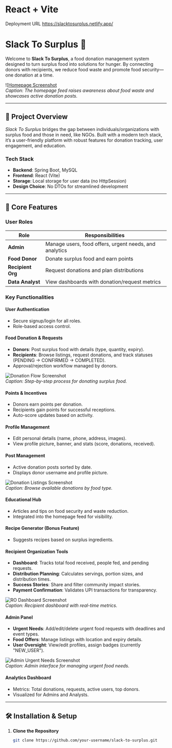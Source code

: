 # React + Vite
Deployment URL
https://slacktosurplus.netlify.app/
# Slack To Surplus 🍲

Welcome to **Slack To Surplus**, a food donation management system designed to turn surplus food into solutions for hunger. By connecting donors with recipients, we reduce food waste and promote food security—one donation at a time.

![[Homepage Screenshot](https://res.cloudinary.com/dovvc3hvb/image/upload/v1742531892/photo_7_2025-03-21_10-05-37_nzq5cu.jpg)  
*Caption: The homepage feed raises awareness about food waste and showcases active donation posts.*

---

## 🌟 Project Overview

*Slack To Surplus* bridges the gap between individuals/organizations with surplus food and those in need, like NGOs. Built with a modern tech stack, it’s a user-friendly platform with robust features for donation tracking, user engagement, and education.

### Tech Stack
- **Backend**: Spring Boot, MySQL  
- **Frontend**: React (Vite)  
- **Storage**: Local storage for user data (no HttpSession)  
- **Design Choice**: No DTOs for streamlined development  

---

## 🚀 Core Features

### User Roles
| Role                  | Responsibilities                                      |
|-----------------------|------------------------------------------------------|
| **Admin**            | Manage users, food offers, urgent needs, and analytics |
| **Food Donor**       | Donate surplus food and earn points                  |
| **Recipient Org**    | Request donations and plan distributions            |
| **Data Analyst**     | View dashboards with donation/request metrics        |

### Key Functionalities

#### User Authentication
- Secure signup/login for all roles.
- Role-based access control.

#### Food Donation & Requests
- **Donors**: Post surplus food with details (type, quantity, expiry).  
- **Recipients**: Browse listings, request donations, and track statuses (PENDING → CONFIRMED → COMPLETED).  
- Approval/rejection workflow managed by donors.

![Donation Flow Screenshot](insert-link-here)  
*Caption: Step-by-step process for donating surplus food.*

#### Points & Incentives
- Donors earn points per donation.  
- Recipients gain points for successful receptions.  
- Auto-score updates based on activity.

#### Profile Management
- Edit personal details (name, phone, address, images).  
- View profile picture, banner, and stats (score, donations, received).

#### Post Management
- Active donation posts sorted by date.  
- Displays donor username and profile picture.

![Donation Listings Screenshot](insert-link-here)  
*Caption: Browse available donations by food type.*

#### Educational Hub
- Articles and tips on food security and waste reduction.  
- Integrated into the homepage feed for visibility.

#### Recipe Generator (Bonus Feature)
- Suggests recipes based on surplus ingredients.  

#### Recipient Organization Tools
- **Dashboard**: Tracks total food received, people fed, and pending requests.  
- **Distribution Planning**: Calculates servings, portion sizes, and distribution times.  
- **Success Stories**: Share and filter community impact stories.  
- **Payment Confirmation**: Validates UPI transactions for transparency.

![RO Dashboard Screenshot](insert-link-here)  
*Caption: Recipient dashboard with real-time metrics.*

#### Admin Panel
- **Urgent Needs**: Add/edit/delete urgent food requests with deadlines and event types.  
- **Food Offers**: Manage listings with location and expiry details.  
- **User Oversight**: View/edit profiles, assign badges (currently "NEW_USER").  

![Admin Urgent Needs Screenshot](insert-link-here)  
*Caption: Admin interface for managing urgent food needs.*

#### Analytics Dashboard
- Metrics: Total donations, requests, active users, top donors.  
- Visualized for Admins and Analysts.

---

## 🛠️ Installation & Setup

1. **Clone the Repository**  
   ```bash
   git clone https://github.com/your-username/slack-to-surplus.git
